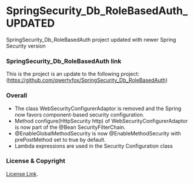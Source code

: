 # SpringSecurity_Db_RoleBasedAuth_UPDATED
SpringSecurity_Db_RoleBasedAuth project updated with newer Spring Security version

### SpringSecurity_Db_RoleBasedAuth link
This is the project is an update to the following project:
(https://github.com/qwertyfox/SpringSecurity_Db_RoleBasedAuth)

### Overall
- The class WebSecurityConfigurerAdaptor is removed and the Spring now favors component-based security configuration. <br>
- Method configure(HttpSecurity http) of WebSecurityConfigurerAdaptor is now part of the @Bean SecurityFilterChain. <br>
- @EnableGlobalMethodSecurity is now @EnableMethodSecurity with prePostMethod set to true by default. <br>
- Lambda expressions are used in the Security Configuration class

### License & Copyright
[License Link](LICENSE). <br> 
